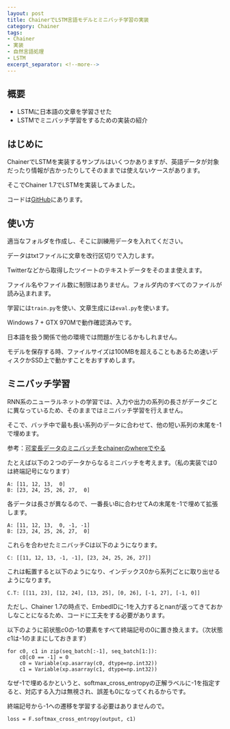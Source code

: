 ```yaml
---
layout: post
title: ChainerでLSTM言語モデルとミニバッチ学習の実装
category: Chainer
tags:
- Chainer
- 実装
- 自然言語処理
- LSTM
excerpt_separator: <!--more-->
---
```


## 概要

- LSTMに日本語の文章を学習させた
- LSTMでミニバッチ学習をするための実装の紹介

<!--more-->

## はじめに

ChainerでLSTMを実装するサンプルはいくつかありますが、英語データが対象だったり情報が古かったりしてそのままでは使えないケースがあります。

そこでChainer 1.7でLSTMを実装してみました。

コードは[GitHub](https://github.com/musyoku/NLP/tree/master/LSTM)にあります。

## 使い方

適当なフォルダを作成し、そこに訓練用データを入れてください。

データはtxtファイルに文章を改行区切りで入力します。

Twitterなどから取得したツイートのテキストデータをそのまま使えます。

ファイル名やファイル数に制限はありません。フォルダ内のすべてのファイルが読み込まれます。

学習には`train.py`を使い、文章生成には`eval.py`を使います。

Windows 7 + GTX 970Mで動作確認済みです。

日本語を扱う関係で他の環境では問題が生じるかもしれません。

モデルを保存する時、ファイルサイズは100MBを超えることもあるため速いディスクかSSD上で動かすことをおすすめします。

## ミニバッチ学習

RNN系のニューラルネットの学習では、入力や出力の系列の長さがデータごとに異なっているため、そのままではミニバッチ学習を行えません。

そこで、バッチ中で最も長い系列のデータに合わせて、他の短い系列の末尾を-1で埋めます。

参考：[可変長データのミニバッチをchainerのwhereでやる](http://studylog.hateblo.jp/entry/2016/02/04/020547)

たとえば以下の２つのデータからなるミニバッチを考えます。（私の実装では0は終端記号になります）

```
A: [11, 12, 13,  0]
B: [23, 24, 25, 26, 27,  0]
```

各データは長さが異なるので、一番長いBに合わせてAの末尾を-1で埋めて拡張します。

```
A: [11, 12, 13,  0, -1, -1]
B: [23, 24, 25, 26, 27,  0]
```

これらを合わせたミニバッチCは以下のようになります。

```
C: [[11, 12, 13, -1, -1], [23, 24, 25, 26, 27]]
```

これは転置すると以下のようになり、インデックス0から系列ごとに取り出せるようになります。

```
C.T: [[11, 23], [12, 24], [13, 25], [0, 26], [-1, 27], [-1, 0]]
```

ただし、Chainer 1.7の時点で、EmbedIDに-1を入力するとnanが返ってきておかしなことになるため、コードに工夫をする必要があります。

以下のように前状態$c0$の-1の要素をすべて終端記号の0に置き換えます。（次状態$c1$は-1のままにしておきます）

```
for c0, c1 in zip(seq_batch[:-1], seq_batch[1:]):
	c0[c0 == -1] = 0
	c0 = Variable(xp.asarray(c0, dtype=np.int32))
	c1 = Variable(xp.asarray(c1, dtype=np.int32))
```

なぜ-1で埋めるかというと、softmax_cross_entropyの正解ラベルに-1を指定すると、対応する入力は無視され、誤差も$0$になってくれるからです。

終端記号から-1への遷移を学習する必要はありませんので。

```
loss = F.softmax_cross_entropy(output, c1)
```
